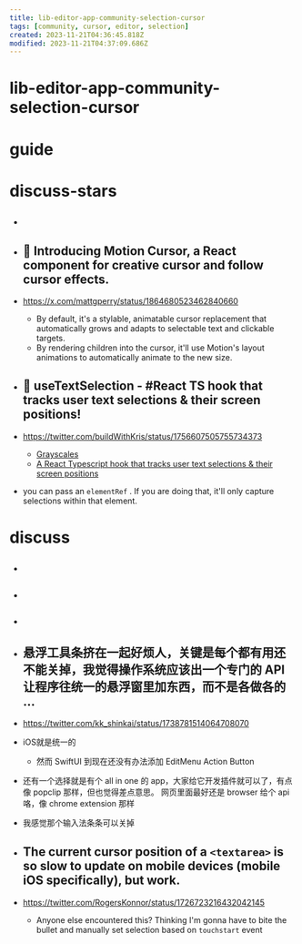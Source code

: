 ```yaml
---
title: lib-editor-app-community-selection-cursor
tags: [community, cursor, editor, selection]
created: 2023-11-21T04:36:45.818Z
modified: 2023-11-21T04:37:09.686Z
---
```


# lib-editor-app-community-selection-cursor

# guide

# discuss-stars
- ## 

- ## 💫 Introducing Motion Cursor, a React component for creative cursor and follow cursor effects.
- https://x.com/mattgperry/status/1864680523462840660
  - By default, it's a stylable, animatable cursor replacement that automatically grows and adapts to selectable text and clickable targets.
  - By rendering children into the cursor, it'll use Motion's layout animations to automatically animate to the new size.

- ## 🌰 useTextSelection - #React TS hook that tracks user text selections & their screen positions! 
- https://twitter.com/buildWithKris/status/1756607505755734373
  - [Grayscales](https://grayscal.es/hooks/use-text-selection)
  - [A React Typescript hook that tracks user text selections & their screen positions](https://gist.github.com/KristofferEriksson/8acb9b3eb241507eb0f6232938bf4ec7)
- you can pass an `elementRef` . If you are doing that, it'll only capture selections within that element.

# discuss
- ## 

- ## 

- ## 

- ## 悬浮工具条挤在一起好烦人，关键是每个都有用还不能关掉，我觉得操作系统应该出一个专门的 API 让程序往统一的悬浮窗里加东西，而不是各做各的 ...
- https://twitter.com/kk_shinkai/status/1738781514064708070
- iOS就是统一的
  - 然而 SwiftUI 到现在还没有办法添加 EditMenu Action Button
- 还有一个选择就是有个 all in one 的 app，大家给它开发插件就可以了，有点像 popclip 那样，但也觉得差点意思。 网页里面最好还是 browser 给个 api 咯，像 chrome extension 那样
- 我感觉那个输入法条条可以关掉

- ## The current cursor position of a `<textarea>` is so slow to update on mobile devices (mobile iOS specifically), but work. 
- https://twitter.com/RogersKonnor/status/1726723216432042145
  - Anyone else encountered this? Thinking I'm gonna have to bite the bullet and manually set selection based on `touchstart` event
